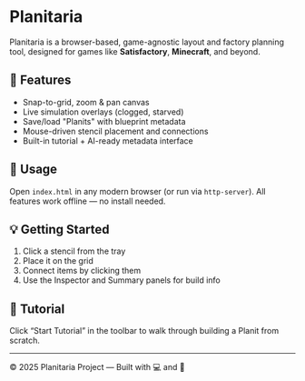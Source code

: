 # Planitaria

Planitaria is a browser-based, game-agnostic layout and factory planning tool, designed for games like **Satisfactory**, **Minecraft**, and beyond.

## 🌟 Features
- Snap-to-grid, zoom & pan canvas
- Live simulation overlays (clogged, starved)
- Save/load "Planits" with blueprint metadata
- Mouse-driven stencil placement and connections
- Built-in tutorial + AI-ready metadata interface

## 🧰 Usage
Open `index.html` in any modern browser (or run via `http-server`).
All features work offline — no install needed.

## 💡 Getting Started
1. Click a stencil from the tray
2. Place it on the grid
3. Connect items by clicking them
4. Use the Inspector and Summary panels for build info

## 🧠 Tutorial
Click “Start Tutorial” in the toolbar to walk through building a Planit from scratch.

---

© 2025 Planitaria Project — Built with 💻 and 📐
